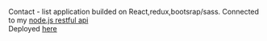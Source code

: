 Contact - list application builded on React,redux,bootsrap/sass. Connected to my <a href="https://github.com/bodyaalyas12/contact-list-api-node">node.js restful api </a> <br>
Deployed <a href="https://bodyaalyas12.github.io/contact-list/">here</a>
